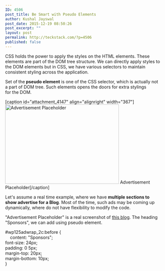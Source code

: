 ```yaml
---
ID: 4506
post_title: Be Smart with Pseudo Elements
author: Kushal Jayswal
post_date: 2015-12-19 08:50:26
post_excerpt: ""
layout: post
permalink: http://teckstack.com/?p=4506
published: false
---
```

CSS holds the power to apply the styles on the HTML elements. These elements are part of the DOM tree structure. We can directly apply styles to the DOM elements but in CSS, we have various selectors to maintain consistent styling across the application.

Set of<strong> </strong>the<strong> pseudo element</strong> is one of the CSS selector, which is actually not a part of DOM tree. Such elements opens the doors for extra stylings for the DOM.

[caption id="attachment_4147" align="alignright" width="367"]<img class="alignnone size-full wp-image-4147" src="http://teckstack.com/tsdir/wp-content/uploads/2014/11/Display-Advertising.jpg" alt="Advertisement Placeholder" width="367" height="256" /> Advertisement Placeholder[/caption]

Let's assume a real time example, where we have <strong>multiple sections to show advertise for a Blog</strong>. Most of the time, such ads may be coming up dynamically, where do not have flexibility to modify the code.

"Advertisement Placeholder" is a real screenshot of <a href="http://teckstack.com">this blog</a>. The heading "Sponsors", we can add using pseudo element.
<div class="styles-section-title styles-selector">
<div><span class="selector"><span class="simple-selector selector-matches">#wp125adwrap_2c:before</span></span> {</div>
<div><span class="webkit-css-property">    content</span>: <span class="value">"Sponsors"</span>;</div>
<div><span class="webkit-css-property">font-size</span>: <span class="value">24px</span>;</div>
<div><span class="webkit-css-property">padding</span>: <span class="value styles-panel-hovered">0 5px</span>;</div>
<div><span class="webkit-css-property">margin-top</span>: <span class="value">20px</span>;</div>
<div><span class="webkit-css-property">margin-bottom</span>: <span class="value">10px</span>;</div>
</div>
<div>}</div>
&nbsp;